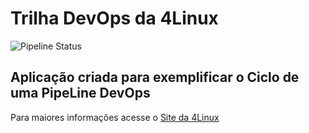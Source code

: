 # Trilha DevOps da 4Linux

<!-- Altere a Flag abaixo com sua URL do seu usuário do Github -->

![Pipeline Status](https://github.com/Higormoreira1/DevOpsLab-HelloWorld/actions/workflows/pipeline.yml/badge.svg)

## Aplicação criada para exemplificar o Ciclo de uma PipeLine DevOps


Para maiores informações acesse o [Site da 4Linux](https://www.4linux.com.br/cursos/devops)
